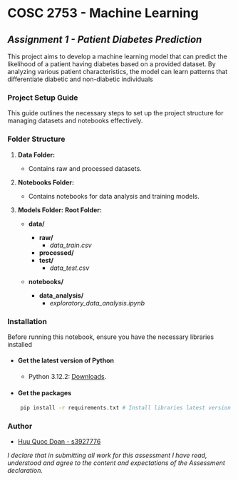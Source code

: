 # COSC 2753 - Machine Learning

## _Assignment 1 - Patient Diabetes Prediction_

This project aims to develop a machine learning model that can predict the likelihood of a patient having diabetes based on a provided dataset. By analyzing various patient characteristics, the model can learn patterns that differentiate diabetic and non-diabetic individuals

### Project Setup Guide

This guide outlines the necessary steps to set up the project structure for managing datasets and notebooks effectively.

### Folder Structure

1. **Data Folder:**

   - Contains raw and processed datasets.

2. **Notebooks Folder:**

   - Contains notebooks for data analysis and training models.

3. **Models Folder:**
   **Root Folder:**

   - **data/**

     - **raw/**
       - _data_train.csv_
     - **processed/**
     - **test/**
       - _data_test.csv_

   - **notebooks/**
     - **data_analysis/**
       - _exploratory_data_analysis.ipynb_

### Installation

Before running this notebook, ensure you have the necessary libraries installed

- #### **Get the latest version of Python**

  - Python 3.12.2: [Downloads](https://www.python.org/downloads/).

- #### **Get the packages**

```bash
    pip install -r requirements.txt # Install libraries latest version
```

### Author

- [Huu Quoc Doan - s3927776](https://github.com/Mudoker)

_I declare that in submitting all work for this assessment I have read, understood and agree to the content and expectations of the Assessment declaration._
